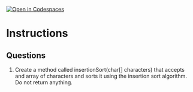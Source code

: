[![Open in Codespaces](https://classroom.github.com/assets/launch-codespace-2972f46106e565e64193e422d61a12cf1da4916b45550586e14ef0a7c637dd04.svg)](https://classroom.github.com/open-in-codespaces?assignment_repo_id=18840580)
# Instructions  

  ## Questions
1. Create a method called insertionSort(char[] characters) that accepts and array of characters and sorts it using the insertion sort algorithm. Do not return anything.
